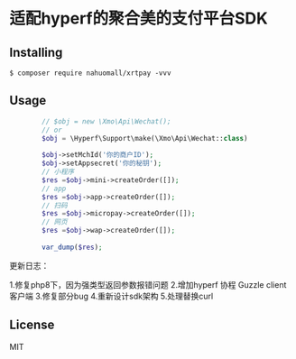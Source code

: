 # 适配hyperf的聚合美的支付平台SDK
## Installing

```shell
$ composer require nahuomall/xrtpay -vvv
```

## Usage

```php
        // $obj = new \Xmo\Api\Wechat(); 
        // or 
        $obj = \Hyperf\Support\make(\Xmo\Api\Wechat::class)
        
        $obj->setMchId('你的商户ID');
        $obj->setAppsecret('你的秘钥');
        // 小程序
        $res =$obj->mini->createOrder([]);
        // app
        $res =$obj->app->createOrder([]);
        // 扫码
        $res =$obj->micropay->createOrder([]);
        // 网页
        $res =$obj->wap->createOrder([]);
        
        var_dump($res);
```

更新日志：

1.修复php8下，因为强类型返回参数报错问题
2.增加hyperf 协程 Guzzle client 客户端
3.修复部分bug
4.重新设计sdk架构
5.处理替换curl

## License

MIT
